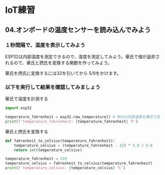# IoT練習

## 04.オンボードの温度センサーを読み込んでみよう

### １秒間隔で、温度を表示してみよう

ESP32は内部温度を測定できるので、温度を測定してみよう。華氏で値が返却されるので、華氏と摂氏を変換する関数を作ってみよう。

華氏を摂氏に変換するには32を引いてから 5/9をかけます。

### 以下を実行して結果を確認してみましょう

華氏で温度を計測する

```python
import esp32

temperature_fahrenheit = esp32.raw_temperature() # MCUの内部温度を華氏で読み取る
print(f'temperature_fahrenheit: {temperature_fahrenheit} ℉')
```

華氏と摂氏を変換する

```python
def fahrenheit_to_celsius(temperature_fahrenheit):
    temperature_celsius = (temperature_fahrenheit - 32) * 5.0 / 9.0
    return int(temperature_celsius)

temperature_fahrenheit = 119
temperature_celsius = fahrenheit_to_celsius(temperature_fahrenheit)
print(f'temperature_celsius: {temperature_celsius} ℃')
```
